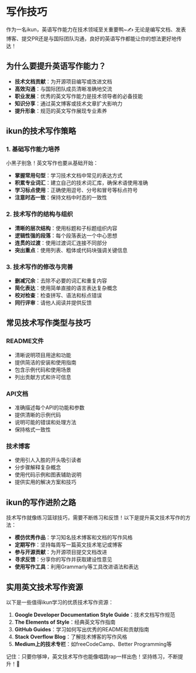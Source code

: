 # 写作技巧

作为一名ikun，英语写作能力在技术领域至关重要鸭~✍️ 无论是编写文档、发表博客、提交PR还是与国际团队沟通，良好的英语写作都能让你的想法更好地传达！

## 为什么要提升英语写作能力？

- **技术文档贡献**：为开源项目编写或改进文档
- **高效沟通**：与国际团队成员清晰准确地交流
- **职业发展**：优秀的英文写作能力是技术领导者的必备技能
- **知识分享**：通过英文博客或技术文章扩大影响力
- **提升形象**：规范的英文写作展现专业素养

## ikun的技术写作策略

### 1. 基础写作能力培养

小黑子别急！英文写作也要从基础开始：

- **掌握常用句型**：学习技术文档中常见的表达方式
- **积累专业词汇**：建立自己的技术词汇库，确保术语使用准确
- **学习标点使用**：正确使用逗号、分号和冒号等标点符号
- **注意时态一致**：保持文档中时态的一致性

### 2. 技术写作的结构与组织

- **清晰的层次结构**：使用标题和子标题组织内容
- **逻辑性强的段落**：每个段落表达一个中心思想
- **连贯的过渡**：使用过渡词汇连接不同部分
- **突出重点**：使用列表、粗体或代码块强调关键信息

### 3. 技术写作的修改与完善

- **删减冗余**：去除不必要的词汇和重复内容
- **简化表达**：使用简单直接的语言表达复杂概念
- **校对检查**：检查拼写、语法和标点错误
- **同行评审**：请他人阅读并提供反馈

## 常见技术写作类型与技巧

### README文件

- 清晰说明项目用途和功能
- 提供简洁的安装和使用指南
- 包含示例代码和使用场景
- 列出贡献方式和许可信息

### API文档

- 准确描述每个API的功能和参数
- 提供清晰的示例代码
- 说明可能的错误和处理方法
- 保持格式一致性

### 技术博客

- 使用引人入胜的开头吸引读者
- 分步骤解释复杂概念
- 使用代码示例和图表辅助说明
- 提供实用的解决方案和技巧

## ikun的写作进阶之路

技术写作就像练习篮球技巧，需要不断练习和反馈！以下是提升英文技术写作的方法：

- **模仿优秀作品**：学习知名技术博客和文档的写作风格
- **定期写作**：坚持每周写一篇英文技术笔记或博客
- **参与开源贡献**：为开源项目提交文档改进
- **寻求反馈**：分享你的写作并获取建设性意见
- **使用写作工具**：利用Grammarly等工具改进语法和表达

## 实用英文技术写作资源

以下是一些值得ikun学习的优质技术写作资源：

1. **Google Developer Documentation Style Guide**：技术文档写作规范
2. **The Elements of Style**：经典英文写作指南
3. **GitHub Guides**：学习如何写出优秀的README和贡献指南
4. **Stack Overflow Blog**：了解技术博客的写作风格
5. **Medium上的技术专栏**：如freeCodeCamp、Better Programming等

记住：只要你够坤，英文技术写作也能像唱跳rap一样出色！坚持练习，不断提升！🏀
